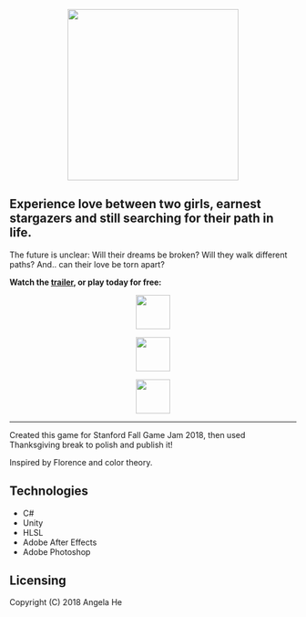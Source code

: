   <p align="center"><img height = "300" src = "https://img.itch.zone/aW1nLzE2NTM4MDAuZ2lm/original/XJ2zeo.gif" >
    </p>

## Experience love between two girls, earnest stargazers and still searching for their path in life. 

The future is unclear: Will their dreams be broken? Will they walk different paths? And.. can their love be torn apart?

**Watch the [trailer](https://youtu.be/KuB1i-hHk8w), or play today for free:**


<a href="https://zephyo.itch.io/theres-this-girl" target="_blank">
  <p align="center"><img src="https://zephyo.github.io/img/messenger.png" 
height="60" /></p></a>
<a href="https://play.google.com/store/apps/details?id=com.AngelaHe.TheresThisGirl" target="_blank">
  <p align="center">
    <img src="https://upload.wikimedia.org/wikipedia/commons/thumb/c/cd/Get_it_on_Google_play.svg/1000px-Get_it_on_Google_play.svg.png" 
height = "60" /></p></a>
  <a href="https://itunes.apple.com/us/app/theres-this-girl/id1444002032" target="_blank">
  <p align="center"><img src="https://devimages-cdn.apple.com/app-store/marketing/guidelines/images/badge-download-on-the-app-store.svg" 
height="60" /></p></a>

***
Created this game for Stanford Fall Game Jam 2018, then used Thanksgiving break to polish and publish it!


Inspired by Florence and color theory.


Technologies
------
* C#
* Unity
* HLSL
* Adobe After Effects
* Adobe Photoshop

Licensing
------
Copyright (C) 2018 Angela He
